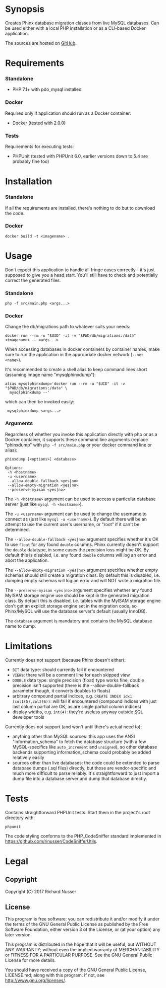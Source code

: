 # Synopsis

Creates Phinx database migration classes from live MySQL databases. Can be used either with a local PHP installation or
as a CLI-based Docker application.

The sources are hosted on [GitHub](https://github.com/rinusser/PhinxDump).

# Requirements

### Standalone

* PHP 7.1+ with pdo\_mysql installed

### Docker

Required only if application should run as a Docker container:

* Docker (tested with 2.0.0)

### Tests

Requirements for executing tests:

* PHPUnit (tested with PHPUnit 6.0, earlier versions down to 5.4 are probably fine too)


# Installation

### Standalone

If all the requirements are installed, there's nothing to do but to download the code.

### Docker

    docker build -t <imagename> .


# Usage

Don't expect this application to handle all fringe cases correctly - it's just supposed to give you a head start.
You'll still have to check and potentially correct the generated files.

### Standalone

    php -f src/main.php <args...>

### Docker

Change the db/migrations path to whatever suits your needs:

    docker run --rm -u "$UID" -it -v "$PWD/db/migrations:/data" <imagename> -- <args...>

When accessing databases in docker containers by container names, make sure to run the application in the appropriate
docker network (`--net <name>`).

It's recommended to create a shell alias to keep command lines short (assuming image name "mysqlphinxdump"):

    alias mysqlphinxdump='docker run --rm -u "$UID" -it -v "$PWD/db/migrations:/data" \
      mysqlphinxdump --'

which can then be invoked easily:

     mysqlphinxdump <args...>

### Arguments

Regardless of whether you invoke this application directly with php or as a Docker container, it supports these command
line arguments (replace "phinxdump" with `php -f src/main.php` or your docker command line or alias):

    phinxdump [<options>] <database>

    Options:
     -h <hostname>
     -u <username>
     --allow-double-fallback <yes|no>
     --allow-empty-migration <yes|no>
     --preserve-myisam <yes|no>

The `-h <hostname>` argument can be used to access a particular database server (just like `mysql -h <hostname>`).

The `-u <username>` argument can be used to change the username to connect as (just like `mysql -u <username>`). By
default there will be an attempt to use the current user's username, or "root" if it can't be determined.

The `--allow-double-fallback <yes|no>` argument specifies whether it's OK to use `float` for any found `double` columns.
Phinx currently doesn't support the `double` datatype, in some cases the precision loss might be OK. By default this is
disabled, i.e. any found `double` columns will log an error and abort the application.

The `--allow-empty-migration <yes|no>` argument specifies whether empty schemas should still create a migration class.
By default this is disabled, i.e. dumping empty schemas will log an error and will NOT write a migration file.

The `--preserve-myisam <yes|no>` argument specifies whether any found MyISAM storage engine use should be kept in the
generated migration class. By default this is disabled, i.e. tables with the MyISAM storage engine don't get an explicit
storage engine set in the migration code, so Phinx/MySQL will use the database server's default (usually InnoDB).

The `database` argument is mandatory and contains the MySQL database name to dump.


# Limitations

Currently does not support (because Phinx doesn't either):
* `BIT` data type: should currently fail if encountered
* `VIEW`s: there will be a comment line for each skipped view
* `DOUBLE` data type: single precision (float) type works fine, double precision isn't supported (there is the --allow-double-fallback parameter though, it converts doubles to floats)
* arbitrary compound partial indices, e.g. `CREATE INDEX idx1 (col1(5),col2(6))`: will fail if encountered (compound indices with just last column partial are OK, as are single partial column indices)
* display widths, e.g. `int(4)`: they're useless anyway outside SQL developer tools

Currently does not support (and won't until there's actual need to):
* anything other than MySQL sources: this app uses the ANSI "information\_schema" to fetch the database structure (with a few MySQL-specifics like `auto_increment` and `unsigned`), so other database backends supporting information\_schema could probably be added relatively easily
* sources other than live databases: the code could be extended to parse database dumps (.sql files) directly, but those are vendor-specific and much more difficult to parse reliably. It's straightforward to just import a dump file into a database server and dump that database directly.


# Tests

Contains straightforward PHPUnit tests. Start them in the project's root directory with:

    phpunit

The code styling conforms to the PHP\_CodeSniffer standard implemented in https://github.com/rinusser/CodeSnifferUtils.


# Legal

## Copyright

Copyright (C) 2017 Richard Nusser

## License

This program is free software: you can redistribute it and/or modify
it under the terms of the GNU General Public License as published by
the Free Software Foundation, either version 3 of the License, or
(at your option) any later version.

This program is distributed in the hope that it will be useful,
but WITHOUT ANY WARRANTY; without even the implied warranty of
MERCHANTABILITY or FITNESS FOR A PARTICULAR PURPOSE.  See the
GNU General Public License for more details.

You should have received a copy of the GNU General Public License, LICENSE.md,
along with this program. If not, see <http://www.gnu.org/licenses/>.
